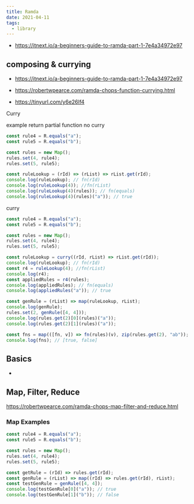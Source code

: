 ```yaml
---
title: Ramda
date: 2021-04-11
tags:
  - library
---
```


- https://itnext.io/a-beginners-guide-to-ramda-part-1-7e4a34972e97

## composing & currying

- https://itnext.io/a-beginners-guide-to-ramda-part-1-7e4a34972e97

- https://robertwpearce.com/ramda-chops-function-currying.html

- https://tinyurl.com/y6e26lf4

Curry

example return partial function no curry

```typescript
const rule4 = R.equals("a");
const rule5 = R.equals("b");

const rules = new Map();
rules.set(4, rule4);
rules.set(5, rule5);

const ruleLookup = (rId) => (rList) => rList.get(rId);
console.log(ruleLookup); // fn(rId)
console.log(ruleLookup(4)); //fn(rList)
console.log(ruleLookup(4)(rules)); // fn(equals)
console.log(ruleLookup(4)(rules)("a")); // true
```

curry

```typescript
const rule4 = R.equals("a");
const rule5 = R.equals("b");

const rules = new Map();
rules.set(4, rule4);
rules.set(5, rule5);

const ruleLookup = curry((rId, rList) => rList.get(rId));
console.log(ruleLookup); // fn(rId)
const r4 = ruleLookup(4); //fn(rList)
console.log(r4);
const appliedRules = r4(rules);
console.log(appliedRules); // fn(equals)
console.log(appliedRules("a")); // true

const genRule = (rList) => map(ruleLookup, rList);
console.log(genRule);
rules.set(2, genRule([4, 4]));
console.log(rules.get(2)[0](rules)("a"));
console.log(rules.get(2)[1](rules)("a"));

const fns = map(([fn, v]) => fn(rules)(v), zip(rules.get(2), "ab"));
console.log(fns); // [true, false]
```

## Basics

-

## Map, Filter, Reduce

https://robertwpearce.com/ramda-chops-map-filter-and-reduce.html

### Map Examples

```javascript
const rule4 = R.equals("a");
const rule5 = R.equals("b");

const rules = new Map();
rules.set(4, rule4);
rules.set(5, rule5);

const getRule = (rId) => rules.get(rId);
const genRule = (rList) => map((rId) => rules.get(rId), rList);
const testGenRule = genRule([4, 4]);
console.log(testGenRule[0]("a")); // true
console.log(testGenRule[1]("b")); // false
```
